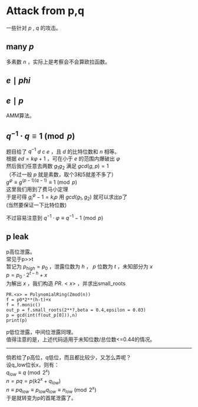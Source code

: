# Attack from p,q   
一些针对 $p$ , $q$ 的攻击。   

## many $p$   
多素数 $n$ ，实际上是考察会不会算欧拉函数。   

## $e\mid phi$   




## $e\mid p$    
AMM算法。   




## ${q}^{-1}\cdot q\equiv 1\pmod{p}$     
题目给了 ${q}^{-1}$ $d$ $c$ $e$ ，且 $d$ 的比特位数和 $n$ 相等。   
根据 $ed=k\varphi +1$ ，可在小于 $e$ 的范围内爆破出 $\varphi$     
然后我们任意去两数 $g_1 g_2$ 满足 $gcd(g,p)=1$    
（不过一般 $p$ 就是素数，取个3和5就差不多了）   
${g}^{\varphi}\equiv {g}^{(p-1)(q-1)}\equiv 1\pmod{p}$    
这里我们用到了费马小定理   
于是可得 ${g_i}^{\varphi}-1=k_ip$  用 $gcd(g_1,g_2)$  就可以求出p了    
(当然要保证一下比特位数)

不过容易注意到 ${q}^{-1}\cdot \varphi\equiv {q}^{-1} -1\pmod{p}$     

## p leak     
p高位泄露。    
常见于p>>t    
暂记为 ${p}_{high}=p_0$ ，泄露位数为 $h$ ， $p$ 位数为 $t$ ，未知部分为 $x$   
$p=p_0\cdot {2}^{t-h}+x$    
为解出 $x$ ，我们构造 $PR.< x >$ ，并求出small_roots    
```
PR.<x> = PolynomialRing(Zmod(n))
f = p0*2**(h-t)+x
f = f.monic()
out_p = f.small_roots(2**?,beta = 0.4,epsilon = 0.03)
p = gcd(int(f(out_p[0])),n)
print(p)
```
p低位泄露，中间位泄露同理。    
值得注意的是，上述代码适用于未知位数/总位数<=0.44的情况。    

--------------------------------------------------      
倘若给了p高位，q低位，而且都比较少，又怎么弄呢？   
设q_low位长x，则有：   
${q}_ {low}\equiv q\pmod{2^x}$    
$n=pq=p(k2^x+{q}_ {low})$   
$n\equiv p{q}_ {low}\equiv {p}_ {low}{q}_ {low}\equiv {n}_{low}\pmod{2^x}$     
于是就转变为p的首尾泄露了。    




